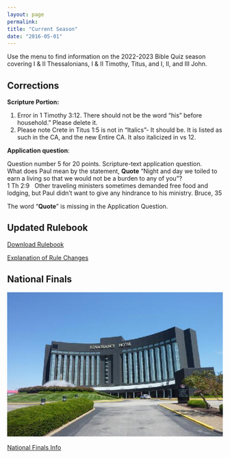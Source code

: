 ```yaml
---
layout: page
permalink: 
title: "Current Season"
date: "2016-05-01"
---
```


Use the menu to find information on the 2022-2023 Bible Quiz season covering I & II Thessalonians, I & II Timothy, Titus, and I, II, and III John.

## Corrections

**Scripture Portion:**

1. Error in 1 Timothy 3:12. There should not be the word “his” before household.” Please delete it.
2. Please note Crete in Titus 1:5 is not in “Italics”- It should be. It is listed as such in the CA, and the new Entire CA. It also italicized in vs 12.

**Application question**:

Question number 5 for 20 points. Scripture-text application question.  
What does Paul mean by the statement, **Quote** “Night and day we toiled to earn a living so that we would not be a burden to any of you”?  
1 Th 2:9   Other traveling ministers sometimes demanded free food and lodging, but Paul didn’t want to give any hindrance to his ministry. Bruce, 35

The word “**Quote**” is missing in the Application Question.

## Updated Rulebook

[Download Rulebook](https://www.biblequiz.com/wp-content/uploads/2022/05/22-23-BQ-Rules.pdf)

[Explanation of Rule Changes](https://www.biblequiz.com/changes-to-the-rulebook-for-the-2022-2023-season/)

## National Finals

![](images/st-louis-renaissance-hotel.jpg)

[National Finals Info](https://www.biblequiz.com/national-finals/)
